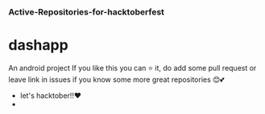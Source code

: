 ### Active-Repositories-for-hacktoberfest
# dashapp
An android project 
If you like this you can ⭐ it, do add some pull request or leave link in issues if you know some more great repositories 😊💕 
- let's hacktober!!❤️
- 
